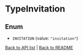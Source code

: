 # TypeInvitation

## Enum


* `INVITATION` (value: `"invitation"`)


[Back to API list](../README.md#documentation-for-api-endpoints) | [Back to README](../README.md)


